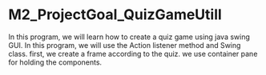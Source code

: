 # M2_ProjectGoal_QuizGameUtill
In this program, we will learn how to create a quiz game using java swing GUI. In this program, we will use the Action listener method and Swing class. first, we create a frame according to the quiz. we use container pane for holding the components.
